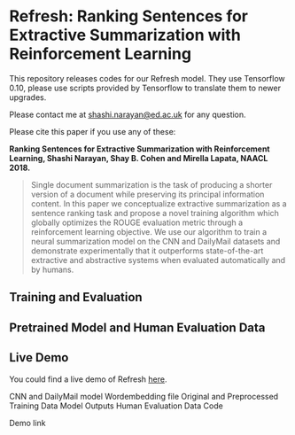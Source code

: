 # Refresh: Ranking Sentences for Extractive Summarization with Reinforcement Learning

This repository releases codes for our Refresh model. They use Tensorflow 0.10, please use scripts provided by Tensorflow to translate them to newer upgrades. 

Please contact me at shashi.narayan@ed.ac.uk for any question.

Please cite this paper if you use any of these:

**Ranking Sentences for Extractive Summarization with Reinforcement Learning, Shashi Narayan, Shay B. Cohen and Mirella Lapata, NAACL 2018.**

> Single document summarization is the task of producing a shorter version of a document while preserving its principal information content. In this paper we conceptualize extractive summarization as a sentence ranking task and propose a novel training algorithm which globally optimizes the ROUGE evaluation metric through a reinforcement learning objective. We use our algorithm to train a neural summarization model on the CNN and DailyMail datasets and demonstrate experimentally that it outperforms state-of-the-art extractive and abstractive systems when evaluated automatically and by humans.

## Training and Evaluation 



## Pretrained Model and Human Evaluation Data


## Live Demo

You could find a live demo of Refresh [here](http://kinloch.inf.ed.ac.uk/sidenet.html).




CNN and DailyMail model
Wordembedding file
Original and Preprocessed Training Data
Model Outputs
Human Evaluation Data
Code

Demo link

